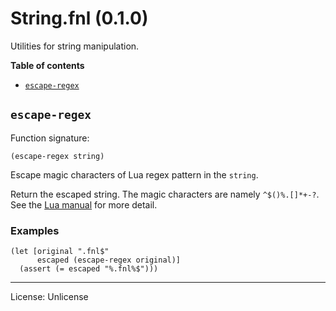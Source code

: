 # String.fnl (0.1.0)
Utilities for string manipulation.

**Table of contents**

- [`escape-regex`](#escape-regex)

## `escape-regex`
Function signature:

```
(escape-regex string)
```

Escape magic characters of Lua regex pattern in the `string`.

Return the escaped string.
The magic characters are namely `^$()%.[]*+-?`.
See the [Lua manual][1] for more detail.

[1]: https://www.lua.org/manual/5.4/manual.html#6.4.1

### Examples

```fennel
(let [original ".fnl$"
      escaped (escape-regex original)]
  (assert (= escaped "%.fnl%$")))
```


---

License: Unlicense


<!-- Generated with Fenneldoc 1.0.1-dev-7960056
     https://gitlab.com/andreyorst/fenneldoc -->
